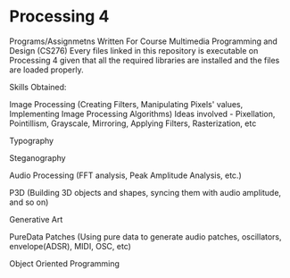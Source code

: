 # Processing 4

Programs/Assignmetns Written For Course Multimedia Programming and Design (CS276)
Every files linked in this repository is executable on Processing 4 given that all the required libraries are installed and the files are loaded properly.

Skills Obtained:

Image Processing (Creating Filters, Manipulating Pixels' values, Implementing Image Processing Algorithms) 
Ideas involved - Pixellation, Pointillism, Grayscale, Mirroring, Applying Filters, Rasterization, etc

Typography

Steganography

Audio Processing (FFT analysis, Peak Amplitude Analysis, etc.)

P3D (Building 3D objects and shapes, syncing them with audio amplitude, and so on)

Generative Art

PureData Patches (Using pure data to generate audio patches, oscillators, envelope(ADSR), MIDI, OSC, etc)

Object Oriented Programming
